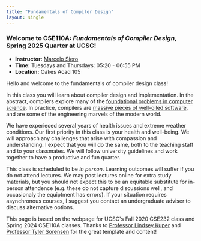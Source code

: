 ```yaml
---
title: "Fundamentals of Compiler Design"
layout: single
---
```



### Welcome to **CSE110A:** _Fundamentals of Compiler Design_, Spring 2025 Quarter at UCSC!

- **Instructor:** [Marcelo Siero](https://campusdirectory.ucsc.edu/cd_detail?uid=msiero2)
- **Time:** Tuesdays and Thursdays:  05:20 - 06:55 PM
- **Location:** Oakes Acad 105

Hello and welcome to the fundamentals of compiler design class! 

In this class you will learn about compiler design and implementation. In the abstract, compilers explore many 
of the [foundational problems in computer science](https://en.wikipedia.org/wiki/Halting_problem). In practice, 
compilers are [massive pieces of well-oiled software](https://www.phoronix.com/scan.php?page=news_item&px=MTg3OTQ), 
and are some of the engineering marvels of the modern world. 

We have experieced several years of health issues and extreme weather conditions. Our first priority in this class 
is your health and well-being. We will approach any challenges that arise with compassion and understanding. 
I expect that you will do the same, both to the teaching staff and to your classmates. We will follow university 
guidelines and work together to have a productive and fun quarter.

This class is scheduled to be _in person_. Learning outcomes will suffer if you do not attend lectures.  We may post lectures online for extra study materials, but you should not expect this to be an equitable substitute for in-person attendence (e.g. these do not capture discussions well, and occasionaly the equiptment has errors). If your situation requires asynchronous courses, I suggest you contact an undergraduate adviser to discuss alternative options.

This page is based on the webpage for UCSC's Fall 2020 CSE232 class and Spring 2024 CSE110A classes. 
Thanks to [Professor Lindsey Kuper](https://users.soe.ucsc.edu/~lkuper/) 
and [Professor Tyler Sorensen](https://users.soe.ucsc.edu/~tsorensen/) 
for the great template and content!
